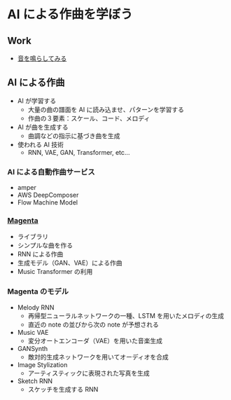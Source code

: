 # AI による作曲を学ぼう

## Work
- [音を鳴らしてみる](https://colab.research.google.com/drive/1psJDwYKibGn3SRvSEQCYJ8GxXruETvqz#scrollTo=-f3NugXcctpn)


## AI による作曲
- AI が学習する
  - 大量の曲の譜面を AI に読み込ませ、パターンを学習する
  - 作曲の３要素：スケール、コード、メロディ
- AI が曲を生成する
  - 曲調などの指示に基づき曲を生成
- 使われる AI 技術
  - RNN, VAE, GAN, Transformer, etc...

### AI による自動作曲サービス
- amper
- AWS DeepComposer
- Flow Machine Model


### [Magenta](https://magenta.tensorflow.org/)
- ライブラリ
- シンプルな曲を作る
- RNN による作曲
- 生成モデル（GAN、VAE）による作曲
- Music Transformer の利用

### Magenta のモデル
- Melody RNN
  - 再帰型ニューラルネットワークの一種、LSTM を用いたメロディの生成
  - 直近の note の並びから次の note が予想される
- Music VAE
  - 変分オートエンコーダ（VAE）を用いた音楽生成
- GANSynth
  - 敵対的生成ネットワークを用いてオーディオを合成
- Image Stylization
  - アーティスティックに表現された写真を生成
- Sketch RNN
  - スケッチを生成する RNN




